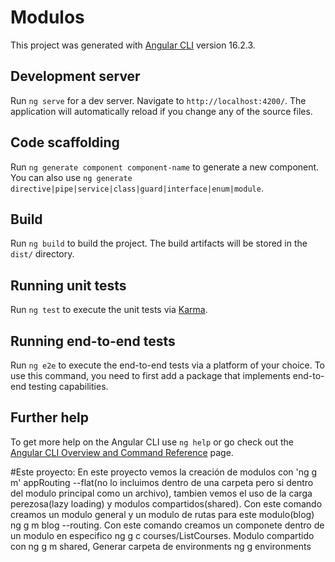 # Modulos

This project was generated with [Angular CLI](https://github.com/angular/angular-cli) version 16.2.3.

## Development server

Run `ng serve` for a dev server. Navigate to `http://localhost:4200/`. The application will automatically reload if you change any of the source files.

## Code scaffolding

Run `ng generate component component-name` to generate a new component. You can also use `ng generate directive|pipe|service|class|guard|interface|enum|module`.

## Build

Run `ng build` to build the project. The build artifacts will be stored in the `dist/` directory.

## Running unit tests

Run `ng test` to execute the unit tests via [Karma](https://karma-runner.github.io).

## Running end-to-end tests

Run `ng e2e` to execute the end-to-end tests via a platform of your choice. To use this command, you need to first add a package that implements end-to-end testing capabilities.

## Further help

To get more help on the Angular CLI use `ng help` or go check out the [Angular CLI Overview and Command Reference](https://angular.io/cli) page.

#Este proyecto:
En este proyecto vemos la creación de modulos con 'ng g m' appRouting --flat(no lo incluimos dentro de una carpeta pero si dentro del modulo principal como un archivo), tambien vemos el uso de la carga perezosa(lazy loading) y modulos compartidos(shared).
Con este comando creamos un modulo general y un modulo de rutas para este modulo(blog) ng g m blog --routing.
Con este comando creamos un componete dentro de un modulo en especifico ng g c courses/ListCourses.
Modulo compartido con ng g m shared, Generar carpeta de environments ng g environments
